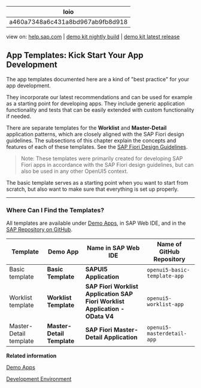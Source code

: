 | loio |
| -----|
| a460a7348a6c431a8bd967ab9fb8d918 |

<div id="loio">

view on: [help.sap.com](https://help.sap.com/viewer/DRAFT/3237636b137e43519a20ad5513c49ccb/latest/en-US/a460a7348a6c431a8bd967ab9fb8d918.html) | [demo kit nightly build](https://openui5nightly.hana.ondemand.com/#/topic/a460a7348a6c431a8bd967ab9fb8d918) | [demo kit latest release](https://openui5.hana.ondemand.com/#/topic/a460a7348a6c431a8bd967ab9fb8d918)</div>
<!-- loioa460a7348a6c431a8bd967ab9fb8d918 -->

## App Templates: Kick Start Your App Development

The app templates documented here are a kind of "best practice" for your app development.

They incorporate our latest recommendations and can be used for example as a starting point for developing apps. They include generic application functionality and tests that can be easily extended with custom functionality if needed.

There are separate templates for the **Worklist** and **Master-Detail** application patterns, which are closely aligned with the SAP Fiori design guidelines. The subsections of this chapter explain the concepts and features of each of these templates. See the  [SAP Fiori Design Guidelines](https://experience.sap.com/fiori-design-web/).

> Note:
> These templates were primarily created for developing SAP Fiori apps in accordance with the SAP Fiori design guidelines, but can also be used in any other OpenUI5 context.
> 
> 

The basic template serves as a starting point when you want to start from scratch, but also want to make sure that everything is set up properly.

***

<a name="loioa460a7348a6c431a8bd967ab9fb8d918__section_prm_bjk_l1b"/>

### Where Can I Find the Templates?

All templates are available under [Demo Apps](https://openui5.hana.ondemand.com/#demoapps.html), in SAP Web IDE, and in the [SAP Repository on GitHub](https://github.com/SAP).

|Template|Demo App|Name in SAP Web IDE |Name of GitHub Repository|
|--------|--------|--------------------|-------------------------|
|Basic template| **Basic Template** | **SAPUI5 Application** | `openui5-basic-template-app` |
|Worklist template| **Worklist Template** | **SAP Fiori Worklist Application** **SAP Fiori Worklist Application - OData V4** | `openui5-worklist-app` |
|Master-Detail template| **Master-Detail Template** | **SAP Fiori Master-Detail Application** | `openui5-masterdetail-app` |

**Related information**  


[Demo Apps](Demo_Apps_a3ab54e.md)

[Development Environment](Development_Environment_7bb04e0.md)

